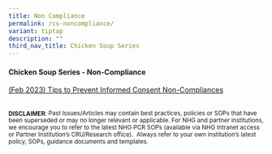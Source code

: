 ```yaml
---
title: Non Compliance
permalink: /cs-noncompliance/
variant: tiptap
description: ""
third_nav_title: Chicken Soup Series
---
```

<h4><strong>Chicken Soup Series - Non-Compliance</strong></h4>
<p></p>
<p><a href="/files/Chicken Soup/NonCompliance/Feb_23__Tips_to_Prevent_Informed_Consent_Non_Compliances.pdf" rel="noopener noreferrer nofollow" target="_blank">(Feb 2023) Tips to Prevent Informed Consent Non-Compliances</a>
</p>
<p></p>
<p>
<br><strong><sub>DISCLAIMER</sub></strong><sub>: Past Issues/Articles may contain best practices, policies or SOPs that have been superseded or may no longer relevant or applicable. For NHG and partner institutions, we encourage you to refer to the latest NHG PCR SOPs (available via NHG Intranet access or Partner Institution’s CRU/Research office).&nbsp; Always refer to your own institution’s latest policy, SOPs, guidance documents and templates.</sub>
</p>
<p></p>